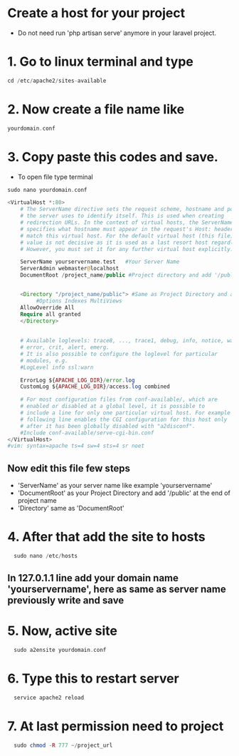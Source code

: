 # Create a host for your project
- Do not need run 'php artisan serve' anymore in your laravel project.
# 1. Go to linux terminal and type 
```php
cd /etc/apache2/sites-available
```
 
	 
# 2. Now create a file name like 
```php
yourdomain.conf
```


# 3. Copy paste this codes and save. 
- To open file type terminal

```php
sudo nano yourdomain.conf
```
```php
<VirtualHost *:80>
	# The ServerName directive sets the request scheme, hostname and port that
	# the server uses to identify itself. This is used when creating
	# redirection URLs. In the context of virtual hosts, the ServerName
	# specifies what hostname must appear in the request's Host: header to
	# match this virtual host. For the default virtual host (this file) this
	# value is not decisive as it is used as a last resort host regardless.
	# However, you must set it for any further virtual host explicitly.

	ServerName yourservername.test   #Your Server Name
	ServerAdmin webmaster@localhost
	DocumentRoot /project_name/public #Project directory and add '/public' at the end of project name  


	<Directory "/project_name/public"> #Same as Project Directory and add '/public' at the end of project name  
         #Options Indexes MultiViews
    AllowOverride All
    Require all granted
    </Directory>
	
 
	# Available loglevels: trace8, ..., trace1, debug, info, notice, warn,
	# error, crit, alert, emerg.
	# It is also possible to configure the loglevel for particular
	# modules, e.g.
	#LogLevel info ssl:warn

	ErrorLog ${APACHE_LOG_DIR}/error.log
	CustomLog ${APACHE_LOG_DIR}/access.log combined

	# For most configuration files from conf-available/, which are
	# enabled or disabled at a global level, it is possible to
	# include a line for only one particular virtual host. For example the
	# following line enables the CGI configuration for this host only
	# after it has been globally disabled with "a2disconf".
	#Include conf-available/serve-cgi-bin.conf
</VirtualHost>
#vim: syntax=apache ts=4 sw=4 sts=4 sr noet
```

## Now edit this file few steps
- 'ServerName' as your server name like example 'yourservername' 
- 'DocumentRoot' as your Project Directory and add '/public' at the end of project name  
- 'Directory' same as 'DocumentRoot'

# 4. After that add the site to hosts
```php
  sudo nano /etc/hosts 
```
## In 127.0.1.1 line add your domain name 'yourservername', here as same as server name previously write and save


# 5. Now, active site
```php
  sudo a2ensite yourdomain.conf
```
# 6. Type this to restart server
```php
  service apache2 reload
```
# 7. At last permission need to project 
```php
  sudo chmod -R 777 ~/project_url
```
